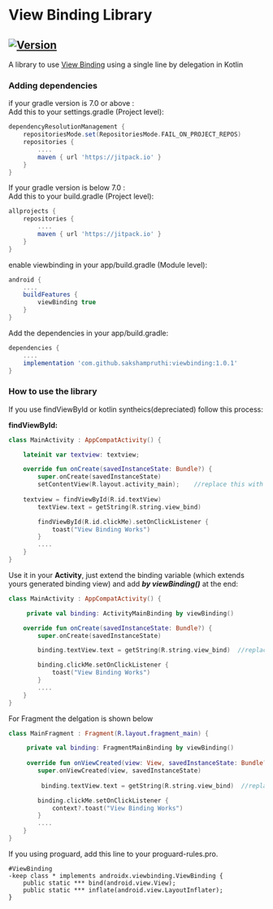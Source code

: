 # View Binding Library

[![Version](https://jitpack.io/v/sakshampruthi/ViewBinding.svg)](https://jitpack.io/#sakshampruthi/ViewBinding)
----------------------------------------------------------

A library to use [View Binding](https://developer.android.com/topic/libraries/view-binding) using a single line by delegation in Kotlin

### Adding dependencies
if your gradle version is 7.0 or above :  
Add this to your settings.gradle (Project level):
```groovy
dependencyResolutionManagement {
	repositoriesMode.set(RepositoriesMode.FAIL_ON_PROJECT_REPOS)
	repositories {
		....
		maven { url 'https://jitpack.io' }
	}
}
```

If your gradle version is below 7.0 :  
Add this to your build.gradle (Project level):
```groovy
allprojects {
	repositories {
		....
		maven { url 'https://jitpack.io' }
	}
}
```




enable viewbinding in your app/build.gradle (Module level):
```groovy
android {
    ....
    buildFeatures {
        viewBinding true
    }
}
```

Add the dependencies in your app/build.gradle:
```groovy
dependencies {
    ....
    implementation 'com.github.sakshampruthi:viewbinding:1.0.1'
}
```

### How to use the library

If you use findViewById or kotlin syntheics(depreciated) follow this process: 

****findViewById:****
```kotlin
class MainActivity : AppCompatActivity() {

    lateinit var textview: textview;

    override fun onCreate(savedInstanceState: Bundle?) {
        super.onCreate(savedInstanceState)
        setContentView(R.layout.activity_main);    //replace this with view binding as shown below
          
	textview = findViewById(R.id.textView)
        textView.text = getString(R.string.view_bind)

        findViewById(R.id.clickMe).setOnClickListener {
            toast("View Binding Works")
        }
        ....
    }
}
```

Use it in your **Activity**, just extend the binding variable (which extends yours generated binding view) and add ***by viewBinding()*** at the end:
```kotlin
class MainActivity : AppCompatActivity() {

     private val binding: ActivityMainBinding by viewBinding()

    override fun onCreate(savedInstanceState: Bundle?) {
        super.onCreate(savedInstanceState)

        binding.textView.text = getString(R.string.view_bind)  //replacing findViewById by binding

        binding.clickMe.setOnClickListener {
            toast("View Binding Works")
        }
        ....
    }
}
```
For Fragment the delgation is shown below
```kotlin
class MainFragment : Fragment(R.layout.fragment_main) {

     private val binding: FragmentMainBinding by viewBinding()
     
     override fun onViewCreated(view: View, savedInstanceState: Bundle?) {
        super.onViewCreated(view, savedInstanceState)
	
         binding.textView.text = getString(R.string.view_bind)  //replacing findViewById by binding

        binding.clickMe.setOnClickListener {
            context?.toast("View Binding Works")
        }
        ....
    }
}
```


If you using proguard, add this line to your proguard-rules.pro.
```
#ViewBinding
-keep class * implements androidx.viewbinding.ViewBinding {
    public static *** bind(android.view.View);
    public static *** inflate(android.view.LayoutInflater);
}
```
